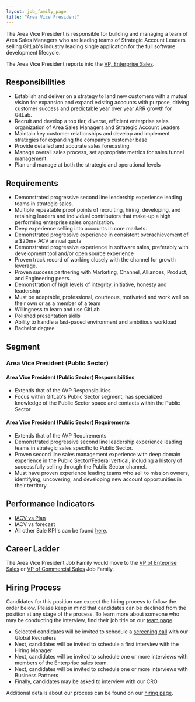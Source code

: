 ```yaml
---
layout: job_family_page
title: "Area Vice President"
---
```


The Area Vice President is responsible for building and managing a team of Area Sales Managers who are leading teams of Strategic Account Leaders selling GitLab's industry leading single application for the full software development lifecycle.

The Area Vice President reports into the [VP, Enterprise Sales](/job-families/sales/vp-enterprise-sales/).

## Responsibilities

* Establish and deliver on a strategy to land new customers with a mutual vision for expansion and expand existing accounts with purpose, driving customer success and predictable year over year ARR growth for GitLab.
* Recruit and develop a top tier, diverse, efficient enterprise sales organization of Area Sales Managers and Strategic Account Leaders
* Maintain key customer relationships and develop and implement strategies for expanding the company’s customer base
* Provide detailed and accurate sales forecasting
* Manage overall sales process, set appropriate metrics for sales funnel management
* Plan and manage at both the strategic and operational levels

## Requirements

* Demonstrated progressive second line leadership experience leading teams in strategic sales.
* Multiple repeatable proof points of recruiting, hiring, developing, and retaining leaders and individual contributors that make-up a high performing enterprise sales organization.
* Deep experience selling into accounts in core markets.
* Demonstrated progressive experience in consistent overachievement of a $20m+ ACV annual quota
* Demonstrated progressive experience in software sales, preferably with development tool and/or open source experience
* Proven track record of working closely with the channel for growth leverage.
* Proven success partnering with Marketing, Channel, Alliances, Product, and Engineering peers.
* Demonstration of high levels of integrity, initiative, honesty and leadership
* Must be adaptable, professional, courteous, motivated and work well on their own or as a member of a team
* Willingness to learn and use GitLab
* Polished presentation skills
* Ability to handle a fast-paced environment and ambitious workload
* Bachelor degree 

## Segment

### Area Vice President (Public Sector)

#### Area Vice President (Public Sector) Responsibilities

* Extends that of the AVP Responsibilities
* Focus within GitLab's Public Sector segment; has specialized knowledge of the Public Sector space and contacts within the Public Sector 

#### Area Vice President (Public Sector) Requirements

* Extends that of the AVP Requirements
* Demonstrated progressive second line leadership experience leading teams in strategic sales specific to Public Sector.
* Proven second line sales management experience with deep domain experience in the Public Sector/Federal vertical, including a history of successfully selling through the Public Sector channel.
* Must have proven experience leading teams who sell to mission owners, identifying, uncovering, and developing new account opportunities in their territory.

## Performance Indicators

* [IACV vs Plan](/handbook/sales/performance-indicators/#iacv-vs-plan)
* IACV vs forecast
* All other Sale KPI's can be found [here](/handbook/ceo/kpis/#sales-kpis).

## Career Ladder

The Area Vice President Job Family would move to the [VP of Enteprise Sales](/job-families/sales/vp-enterprise-sales/) or [VP of Commercial Sales](/job-families/sales/vp-of-commercial-sales/) Job Family.

## Hiring Process

Candidates for this position can expect the hiring process to follow the order below. Please keep in mind that candidates can be declined from the position at any stage of the process. To learn more about someone who may be conducting the interview, find their job title on our [team page](/company/team).

* Selected candidates will be invited to schedule a [screening call](/handbook/hiring/#screening-call) with our Global Recruiters
* Next, candidates will be invited to schedule a first interview with the Hiring Manager
* Next, candidates will be invited to schedule one or more interviews with members of the Enterprise sales team.
* Next, candidates will be invited to schedule one or more interviews with Business Partners
* Finally, candidates may be asked to interview with our CRO.

Additional details about our process can be found on our [hiring page](/handbook/hiring/).
